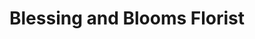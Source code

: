 ---
title: "Blessing and Blooms Florist"
url: /williamsburg/blessing-and-blooms-florist/
shop: florist
---